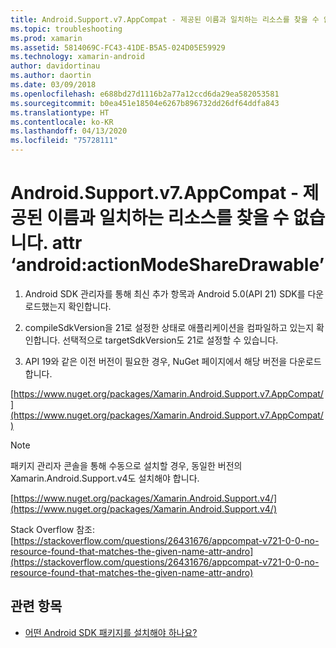 ```yaml
---
title: Android.Support.v7.AppCompat - 제공된 이름과 일치하는 리소스를 찾을 수 없습니다. attr ‘android:actionModeShareDrawable’
ms.topic: troubleshooting
ms.prod: xamarin
ms.assetid: 5814069C-FC43-41DE-B5A5-024D05E59929
ms.technology: xamarin-android
author: davidortinau
ms.author: daortin
ms.date: 03/09/2018
ms.openlocfilehash: e688bd27d1116b2a77a12ccd6da29ea582053581
ms.sourcegitcommit: b0ea451e18504e6267b896732dd26df64ddfa843
ms.translationtype: HT
ms.contentlocale: ko-KR
ms.lasthandoff: 04/13/2020
ms.locfileid: "75728111"
---
```

# <a name="androidsupportv7appcompat---no-resource-found-that-matches-the-given-name-attr-androidactionmodesharedrawable"></a>Android.Support.v7.AppCompat - 제공된 이름과 일치하는 리소스를 찾을 수 없습니다. attr ‘android:actionModeShareDrawable’

1. Android SDK 관리자를 통해 최신 추가 항목과 Android 5.0(API 21) SDK를 다운로드했는지 확인합니다.

2. compileSdkVersion을 21로 설정한 상태로 애플리케이션을 컴파일하고 있는지 확인합니다. 선택적으로 targetSdkVersion도 21로 설정할 수 있습니다.

3. API 19와 같은 이전 버전이 필요한 경우, NuGet 페이지에서 해당 버전을 다운로드합니다.

[https://www.nuget.org/packages/Xamarin.Android.Support.v7.AppCompat/](https://www.nuget.org/packages/Xamarin.Android.Support.v7.AppCompat/)

> [!NOTE]
> 패키지 관리자 콘솔을 통해 수동으로 설치할 경우, 동일한 버전의 Xamarin.Android.Support.v4도 설치해야 합니다.

[https://www.nuget.org/packages/Xamarin.Android.Support.v4/](https://www.nuget.org/packages/Xamarin.Android.Support.v4/)

Stack Overflow 참조: [https://stackoverflow.com/questions/26431676/appcompat-v721-0-0-no-resource-found-that-matches-the-given-name-attr-andro](https://stackoverflow.com/questions/26431676/appcompat-v721-0-0-no-resource-found-that-matches-the-given-name-attr-andro)

## <a name="see-also"></a>관련 항목

- [어떤 Android SDK 패키지를 설치해야 하나요?](~/android/troubleshooting/questions/install-android-sdk-packages.md)

